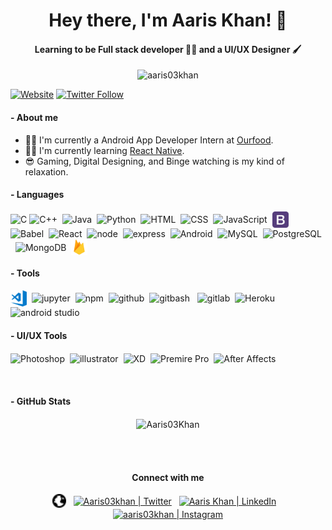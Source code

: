 <h1 align="center">Hey there, I'm Aaris Khan! 👋</h1>

<h4 align="center">Learning to be Full stack developer 👨‍💻 and a UI/UX Designer 🖌️</h4>

<p align="center"><img src="https://komarev.com/ghpvc/?username=aaris03khan&color=green" alt="aaris03khan" /></p>

[![Website](https://img.shields.io/website?label=aaris.tech&style=for-the-badge&url=https%3A%2F%2Faaris.tech)](http://aaris.tech)
[![Twitter Follow](https://img.shields.io/twitter/follow/Aaris03khan?color=1DA1F2&logo=twitter&style=for-the-badge)](https://twitter.com/intent/follow?original_referer=https%3A%2F%2Fgithub.com%2FAaris03khan&screen_name=Aaris03khan)


<h4>- About me</h4>

- 👨‍💼 I'm currently a Android App Developer Intern at [Ourfood].
- 👨‍💻 I'm currently learning [React Native].
- 😎 Gaming, Digital Designing, and Binge watching is my kind of relaxation.



<h4>- Languages</h4>

<img align="center" alt="C" width="26px" src="https://icongr.am/devicon/c-original.svg?size=128&color=currentColor" />&nbsp;<img align="center" alt="C++" width="26px" src="https://icongr.am/devicon/cplusplus-original.svg?size=128&color=currentColor" />&nbsp;&nbsp;<img align="center" alt="Java" width="26px" src="https://icongr.am/devicon/java-original.svg?size=128&color=currentColor" />&nbsp;&nbsp;<img align="center" alt="Python" width="26px" src="https://icongr.am/devicon/python-original.svg?size=128&color=currentColor" />&nbsp;&nbsp;<img align="center" alt="HTML" width="26px" src="https://icongr.am/devicon/html5-original.svg?size=128&color=currentColor" />&nbsp;&nbsp;<img align="center" alt="CSS" width="26px" src="https://icongr.am/devicon/css3-original.svg?size=128&color=currentColor" />&nbsp;&nbsp;<img align="center" alt="JavaScript" width="26px" src="https://icongr.am/devicon/javascript-original.svg?size=128&color=currentColor" />&nbsp;&nbsp;<img align="center" alt="Babel" width="26px" src="https://raw.githubusercontent.com/github/explore/80688e429a7d4ef2fca1e82350fe8e3517d3494d/topics/bootstrap/bootstrap.png" />&nbsp;&nbsp;<img align="center" alt="Babel" width="26px" src="https://icongr.am/devicon/babel-original.svg?size=128&color=currentColor" />&nbsp;&nbsp;<img align="center" alt="React" width="26px" src="https://icongr.am/devicon/react-original.svg?size=128&color=currentColor" />&nbsp;&nbsp;<img align="center" alt="node" width="26px" src="https://icongr.am/devicon/nodejs-original-wordmark.svg?size=128&color=currentColor" />&nbsp;&nbsp;<img align="center" alt="express" width="26px" src="https://icongr.am/devicon/express-original-wordmark.svg?size=128&color=currentColor" />&nbsp;&nbsp;<img align="center" alt="Android" width="26px" src="https://icongr.am/devicon/android-original.svg?size=128&color=currentColor" />&nbsp;&nbsp;<img align="center" alt="MySQL" width="26px" src="https://icongr.am/devicon/mysql-original-wordmark.svg?size=128&color=currentColor" />&nbsp;&nbsp;<img align="center" alt="PostgreSQL" width="26px" src="https://icongr.am/devicon/postgresql-original-wordmark.svg?size=128&color=currentColor" />&nbsp;&nbsp;<img align="center" alt="MongoDB" width="26px" src="https://icongr.am/devicon/mongodb-original.svg?size=128&color=currentColor" />&nbsp;&nbsp;<img align="center" alt="FireBase" width="26px" src="https://raw.githubusercontent.com/github/explore/80688e429a7d4ef2fca1e82350fe8e3517d3494d/topics/firebase/firebase.png" />

<h4>- Tools</h4>

<img align="center" alt="VScode" width="26px" src="https://raw.githubusercontent.com/github/explore/80688e429a7d4ef2fca1e82350fe8e3517d3494d/topics/visual-studio-code/visual-studio-code.png" />&nbsp;&nbsp;<img align="center" alt="jupyter" width="26px" src="https://upload.wikimedia.org/wikipedia/commons/thumb/3/38/Jupyter_logo.svg/1200px-Jupyter_logo.svg.png" />&nbsp;&nbsp;<img align="center" alt="npm" width="26px" src="https://icongr.am/devicon/npm-original-wordmark.svg?size=128&color=currentColor" />&nbsp;&nbsp;<img align="center" alt="github" width="26px" src="https://icongr.am/devicon/github-original.svg?size=128&color=currentColor" />&nbsp;&nbsp;<img align="center" alt="gitbash" width="26px" src="https://icongr.am/devicon/git-original.svg?size=128&color=currentColor" />&nbsp;&nbsp;
<img align="center" alt="gitlab" width="26px" src="https://icongr.am/devicon/gitlab-original.svg?size=128&color=currentColor" />&nbsp;&nbsp;<img align="center" alt="Heroku" width="26px" src="https://cdn.iconscout.com/icon/free/png-512/heroku-5-569467.png" />&nbsp;&nbsp;<img align="center" alt="android studio" width="26px" src="https://i.pinimg.com/originals/4e/74/7c/4e747c82368d9681b75d54f56319dae7.png" />

<h4>- UI/UX Tools</h4>

<img align="center" alt="Photoshop" width="26px" src="https://upload.wikimedia.org/wikipedia/commons/thumb/a/af/Adobe_Photoshop_CC_icon.svg/1051px-Adobe_Photoshop_CC_icon.svg.png" />&nbsp;&nbsp;<img align="center" alt="illustrator" width="26px" src="https://upload.wikimedia.org/wikipedia/commons/thumb/f/fb/Adobe_Illustrator_CC_icon.svg/246px-Adobe_Illustrator_CC_icon.svg.png" />&nbsp;&nbsp;<img align="center" alt="XD" width="26px" src="https://upload.wikimedia.org/wikipedia/commons/thumb/c/c2/Adobe_XD_CC_icon.svg/1200px-Adobe_XD_CC_icon.svg.png" />&nbsp;&nbsp;<img align="center" alt="Premire Pro" width="26px" src="https://upload.wikimedia.org/wikipedia/commons/thumb/f/f2/Adobe_Premiere_Pro_Logo.svg/1200px-Adobe_Premiere_Pro_Logo.svg.png" />&nbsp;&nbsp;<img align="center" alt="After Affects" width="26px" src="https://mustangdigitalsolutions.com/wp-content/uploads/2019/01/2000px-Adobe_After_Effects_CC_icon.svg_.png" />

<br>

<h4>- GitHub Stats</h4>

<p align="center">
<img align="center" src="https://github-readme-stats.aaris03khan.vercel.app/api?username=Aaris03Khan&show_icons=true" alt="Aaris03Khan" />
</p>

<br>
<br>
<h4 align="center"> Connect with me </h4>

<div align="center">
<a href="http://aaris.tech"><img align="center" alt="aaris.tech" width="22px" src="https://raw.githubusercontent.com/iconic/open-iconic/master/svg/globe.svg" /></a>&nbsp;&nbsp;&nbsp;<a href="https://twitter.com/Aaris18668707?s=09"><img align="center" alt="Aaris03khan | Twitter" width="22px" src="https://cdn.jsdelivr.net/npm/simple-icons@v3/icons/twitter.svg" /></a>&nbsp;&nbsp;&nbsp;<a href="https://www.linkedin.com/in/aaris-khan-845143185/"><img align="center" alt="Aaris Khan | LinkedIn" width="22px" src="https://cdn.jsdelivr.net/npm/simple-icons@v3/icons/linkedin.svg" /></a>&nbsp;&nbsp;&nbsp;<a href="https://www.instagram.com/aaris03khan/"><img align="center" alt="aaris03khan | Instagram" width="22px" src="https://cdn.jsdelivr.net/npm/simple-icons@v3/icons/instagram.svg" /></a>

[website]: https://simpleicons.org/icons/linkedin.svg
[Ourfood]: http://ourfood.co.in/
[React Native]: https://reactnative.dev/
[linkedin]: https://linkedin.com
[instagram]: https://simpleicons.org/icons/instagram.svg
[twitter]: https://simpleicons.org/icons/twitter.svg
